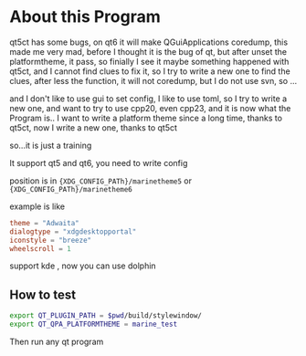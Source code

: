 # About this Program

qt5ct has some bugs, on qt6 it will make QGuiApplications coredump, this made me very mad, before I thought it is the bug of qt, but after unset the platformtheme, it pass, so finially I see it maybe something happened with qt5ct, and I cannot find clues to fix it, so I try to write a new one to find the clues, after less the function, it will not coredump, but I do not use svn, so ...

and I don't like to use gui to set config, I like to use toml, so I try to write a new one, and want to try to use cpp20, even cpp23, and it is now what the Program is.. I want to write a platform theme since a long time, thanks to qt5ct, now I write a new one, thanks to qt5ct

so...it is just a training

It support qt5 and qt6, you need to write config

position is in `{XDG_CONFIG_PATh}/marinetheme5` or `{XDG_CONFIG_PATh}/marinetheme6`

example is like

```toml
theme = "Adwaita"
dialogtype = "xdgdesktopportal"
iconstyle = "breeze"
wheelscroll = 1
```

support kde , now you can use dolphin

## How to test
```bash
export QT_PLUGIN_PATH = $pwd/build/stylewindow/
export QT_QPA_PLATFORMTHEME = marine_test

```

Then run any qt program
